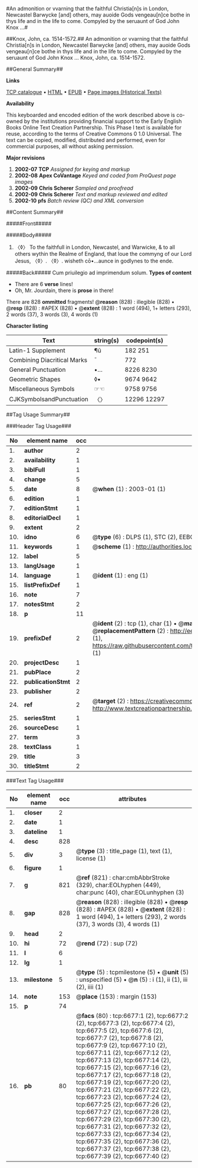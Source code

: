 #An admonition or vvarning that the faithful Christia[n]s in London, Newcastel Barwycke [and] others, may auoide Gods vengeau[n]ce bothe in thys life and in the life to come. Compyled by the seruaunt of God John Knox ...#

##Knox, John, ca. 1514-1572.##
An admonition or vvarning that the faithful Christia[n]s in London, Newcastel Barwycke [and] others, may auoide Gods vengeau[n]ce bothe in thys life and in the life to come. Compyled by the seruaunt of God John Knox ...
Knox, John, ca. 1514-1572.

##General Summary##

**Links**

[TCP catalogue](http://www.ota.ox.ac.uk/tcp/)  • 
[HTML](http://tei.it.ox.ac.uk/tcp/Texts-HTML/free/A04/A04918.html)  • 
[EPUB](http://tei.it.ox.ac.uk/tcp/Texts-EPUB/free/A04/A04918.epub) • 
[Page images (Historical Texts)](https://data.historicaltexts.jisc.ac.uk/view?pubId=eebo-99842054e&pageId=eebo-99842054e-6677-1)

**Availability**

This keyboarded and encoded edition of the
	       work described above is co-owned by the institutions
	       providing financial support to the Early English Books
	       Online Text Creation Partnership. This Phase I text is
	       available for reuse, according to the terms of Creative
	       Commons 0 1.0 Universal. The text can be copied,
	       modified, distributed and performed, even for
	       commercial purposes, all without asking permission.

**Major revisions**

1. __2002-07__ __TCP__ *Assigned for keying and markup*
1. __2002-08__ __Apex CoVantage__ *Keyed and coded from ProQuest page images*
1. __2002-09__ __Chris Scherer__ *Sampled and proofread*
1. __2002-09__ __Chris Scherer__ *Text and markup reviewed and edited*
1. __2002-10__ __pfs__ *Batch review (QC) and XML conversion*

##Content Summary##

#####Front#####

#####Body#####

1. 〈◊〉 To the faithfull in London, Newcastel, and Warwicke, & to all others wythin the Realme of England, that loue the commyng of our Lord Jesus, 〈◊〉. 〈◊〉. wisheth cō•…aunce in godlynes to the ende.

#####Back#####
Cum priuilegio ad imprimendum solum.
**Types of content**

  * There are 6 **verse** lines!
  * Oh, Mr. Jourdain, there is **prose** in there!

There are 828 **ommitted** fragments! 
 @__reason__ (828) : illegible (828)  •  @__resp__ (828) : #APEX (828)  •  @__extent__ (828) : 1 word (494), 1+ letters (293), 2 words (37), 3 words (3), 4 words (1)

**Character listing**


|Text|string(s)|codepoint(s)|
|---|---|---|
|Latin-1 Supplement|¶û|182 251|
|Combining             Diacritical Marks|̄|772|
|General Punctuation|•…|8226 8230|
|Geometric Shapes|◊▪|9674 9642|
|Miscellaneous Symbols|☞☜|9758 9756|
|CJKSymbolsandPunctuation|〈〉|12296 12297|

##Tag Usage Summary##

###Header Tag Usage###

|No|element name|occ|attributes|
|---|---|---|---|
|1.|__author__|2||
|2.|__availability__|1||
|3.|__biblFull__|1||
|4.|__change__|5||
|5.|__date__|8| @__when__ (1) : 2003-01 (1)|
|6.|__edition__|1||
|7.|__editionStmt__|1||
|8.|__editorialDecl__|1||
|9.|__extent__|2||
|10.|__idno__|6| @__type__ (6) : DLPS (1), STC (2), EEBO-CITATION (1), PROQUEST (1), VID (1)|
|11.|__keywords__|1| @__scheme__ (1) : http://authorities.loc.gov/ (1)|
|12.|__label__|5||
|13.|__langUsage__|1||
|14.|__language__|1| @__ident__ (1) : eng (1)|
|15.|__listPrefixDef__|1||
|16.|__note__|7||
|17.|__notesStmt__|2||
|18.|__p__|11||
|19.|__prefixDef__|2| @__ident__ (2) : tcp (1), char (1)  •  @__matchPattern__ (2) : ([0-9\-]+):([0-9IVX]+) (1), (.+) (1)  •  @__replacementPattern__ (2) : http://eebo.chadwyck.com/downloadtiff?vid=$1&page=$2 (1), https://raw.githubusercontent.com/textcreationpartnership/Texts/master/tcpchars.xml#$1 (1)|
|20.|__projectDesc__|1||
|21.|__pubPlace__|2||
|22.|__publicationStmt__|2||
|23.|__publisher__|2||
|24.|__ref__|2| @__target__ (2) : https://creativecommons.org/publicdomain/zero/1.0/ (1), http://www.textcreationpartnership.org/docs/. (1)|
|25.|__seriesStmt__|1||
|26.|__sourceDesc__|1||
|27.|__term__|3||
|28.|__textClass__|1||
|29.|__title__|3||
|30.|__titleStmt__|2||


###Text Tag Usage###

|No|element name|occ|attributes|
|---|---|---|---|
|1.|__closer__|2||
|2.|__date__|1||
|3.|__dateline__|1||
|4.|__desc__|828||
|5.|__div__|3| @__type__ (3) : title_page (1), text (1), license (1)|
|6.|__figure__|1||
|7.|__g__|821| @__ref__ (821) : char:cmbAbbrStroke (329), char:EOLhyphen (449), char:punc (40), char:EOLunhyphen (3)|
|8.|__gap__|828| @__reason__ (828) : illegible (828)  •  @__resp__ (828) : #APEX (828)  •  @__extent__ (828) : 1 word (494), 1+ letters (293), 2 words (37), 3 words (3), 4 words (1)|
|9.|__head__|2||
|10.|__hi__|72| @__rend__ (72) : sup (72)|
|11.|__l__|6||
|12.|__lg__|1||
|13.|__milestone__|5| @__type__ (5) : tcpmilestone (5)  •  @__unit__ (5) : unspecified (5)  •  @__n__ (5) : i (1), ii (1), iii (2), iiii (1)|
|14.|__note__|153| @__place__ (153) : margin (153)|
|15.|__p__|74||
|16.|__pb__|80| @__facs__ (80) : tcp:6677:1 (2), tcp:6677:2 (2), tcp:6677:3 (2), tcp:6677:4 (2), tcp:6677:5 (2), tcp:6677:6 (2), tcp:6677:7 (2), tcp:6677:8 (2), tcp:6677:9 (2), tcp:6677:10 (2), tcp:6677:11 (2), tcp:6677:12 (2), tcp:6677:13 (2), tcp:6677:14 (2), tcp:6677:15 (2), tcp:6677:16 (2), tcp:6677:17 (2), tcp:6677:18 (2), tcp:6677:19 (2), tcp:6677:20 (2), tcp:6677:21 (2), tcp:6677:22 (2), tcp:6677:23 (2), tcp:6677:24 (2), tcp:6677:25 (2), tcp:6677:26 (2), tcp:6677:27 (2), tcp:6677:28 (2), tcp:6677:29 (2), tcp:6677:30 (2), tcp:6677:31 (2), tcp:6677:32 (2), tcp:6677:33 (2), tcp:6677:34 (2), tcp:6677:35 (2), tcp:6677:36 (2), tcp:6677:37 (2), tcp:6677:38 (2), tcp:6677:39 (2), tcp:6677:40 (2)|

